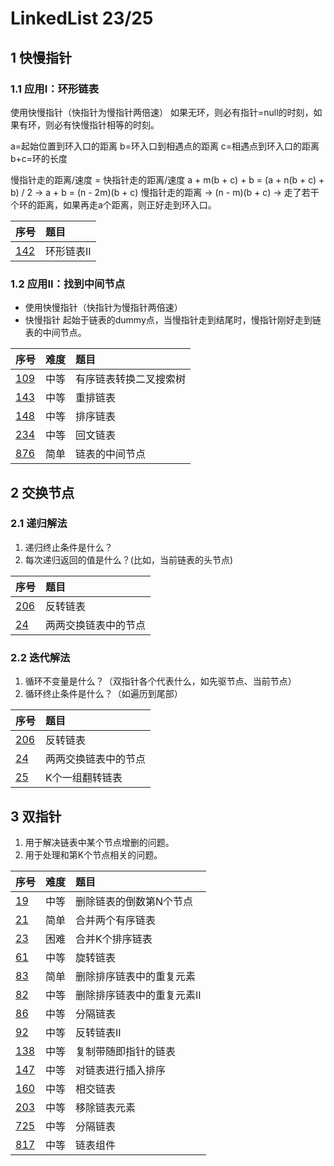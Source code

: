 # LinkedList 23/25

## 1 快慢指针

### 1.1 应用I：环形链表
使用快慢指针（快指针为慢指针两倍速）
如果无环，则必有指针=null的时刻，如果有环，则必有快慢指针相等的时刻。

a=起始位置到环入口的距离
b=环入口到相遇点的距离
c=相遇点到环入口的距离
b+c=环的长度

慢指针走的距离/速度 = 快指针走的距离/速度 
a + m(b + c) + b = (a + n(b + c) + b) / 2
-> a + b = (n - 2m)(b + c)
慢指针走的距离 -> (n - m)(b + c) -> 走了若干个环的距离，如果再走a个距离，则正好走到环入口。


|序号|题目|
|:----|:----|
|[142](/leetcode/LC142.java)|环形链表II|

### 1.2 应用II：找到中间节点
- 使用快慢指针（快指针为慢指针两倍速）
- 快慢指针 起始于链表的dummy点，当慢指针走到结尾时，慢指针刚好走到链表的中间节点。

|序号|难度|题目|
|:----|:----|:----|
|[109](/leetcode/LC109.java)|中等|有序链表转换二叉搜索树|
|[143](/leetcode/LC143.java)|中等|重排链表|
|[148](/leetcode/LC148.java)|中等|排序链表|
|[234](/leetcode/LC234.java)|中等|回文链表|
|[876](/leetcode/LC876.java)|简单|链表的中间节点|


## 2 交换节点

### 2.1 递归解法

1. 递归终止条件是什么？
2. 每次递归返回的值是什么？(比如，当前链表的头节点)

|序号|题目|
|:----|:----|
|[206](/leetcode/LC206I.java)|反转链表|
|[24](/leetcode/LC24I.java)|两两交换链表中的节点|

### 2.2 迭代解法

1. 循环不变量是什么？（双指针各个代表什么，如先驱节点、当前节点）
2. 循环终止条件是什么？（如遍历到尾部）

|序号|题目|
|:----|:----|
|[206](/leetcode/LC206II.java)|反转链表|
|[24](/leetcode/LC24II.java)|两两交换链表中的节点|
|[25](/leetcode/LC25.java)|K个一组翻转链表|

## 3 双指针

1. 用于解决链表中某个节点增删的问题。
2. 用于处理和第K个节点相关的问题。

|序号|难度|题目|
|:----|:----|:----|
|[19](/leetcode/LC19.java)|中等|删除链表的倒数第N个节点|
|[21](/leetcode/LC21.java)|简单|合并两个有序链表|
|[23](/leetcode/LC23.java)|困难|合并K个排序链表|
|[61](/leetcode/LC61.java)|中等|旋转链表|
|[83](/leetcode/LC83.java)|简单|删除排序链表中的重复元素|
|[82](/leetcode/LC82.java)|中等|删除排序链表中的重复元素II|
|[86](/leetcode/LC86.java)|中等|分隔链表|
|[92](/leetcode/LC92.java)|中等|反转链表II|
|[138](/leetcode/LC138.java)|中等|复制带随即指针的链表|
|[147](/leetcode/LC147.java)|中等|对链表进行插入排序|
|[160](/leetcode/LC160.java)|中等|相交链表|
|[203](/leetcode/LC203.java)|中等|移除链表元素|
|[725](/leetcode/LC725.java)|中等|分隔链表|
|[817](/leetcode/LC817.java)|中等|链表组件|
